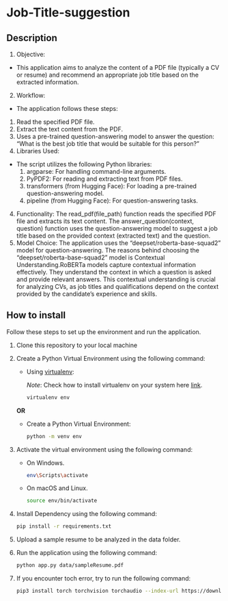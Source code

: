 # Job-Title-suggestion

## Description
1. Objective:
- This application aims to analyze the content of a PDF file (typically a CV or resume) and recommend an appropriate job title based on the extracted information.
2. Workflow:
- The application follows these steps:
 1. Read the specified PDF file.
 2. Extract the text content from the PDF.
 3. Uses a pre-trained question-answering model to answer the question: “What is the best job title that would be suitable for this person?”
3. Libraries Used:
- The script utilizes the following Python libraries:
   1. argparse: For handling command-line arguments.
   2. PyPDF2: For reading and extracting text from PDF files.
   3. transformers (from Hugging Face): For loading a pre-trained question-answering model.
   4. pipeline (from Hugging Face): For question-answering tasks.
4. Functionality:
The read_pdf(file_path) function reads the specified PDF file and extracts its text content.
The answer_question(context, question) function uses the question-answering model to suggest a job title based on the provided context (extracted text) and the question.
6. Model Choice:
The application uses the “deepset/roberta-base-squad2” model for question-answering. The reasons behind choosing the “deepset/roberta-base-squad2” model is Contextual Understanding.RoBERTa models capture contextual information effectively. They understand the context in which a question is asked and provide relevant answers. This contextual understanding is crucial for analyzing CVs, as job titles and qualifications depend on the context provided by the candidate’s experience and skills.

## How to install 
</div>
Follow these steps to set up the environment and run the application.

1. Clone this repository to your local machine
2. Create a Python Virtual Environment using the following command:
   - Using [virtualenv](https://learnpython.com/blog/how-to-use-virtualenv-python/):

     _Note_: Check how to install virtualenv on your system here [link](https://learnpython.com/blog/how-to-use-virtualenv-python/).

     ```bash
     virtualenv env
     ```

   **OR**

   - Create a Python Virtual Environment:

     ```bash
     python -m venv env
     ```
3. Activate the virtual environment using the following command:
   - On Windows.

     ```bash
     env\Scripts\activate
     ```

   - On macOS and Linux.

     ```bash
     source env/bin/activate
     ```
4. Install Dependency using the following command:
     ```bash
     pip install -r requirements.txt
     ```
5. Upload a sample resume to be analyzed in the data folder.
   
7. Run the application using the following command:
     ```bash
     python app.py data/sampleResume.pdf
     ```
8. If you encounter toch error, try to run the following command:
     ```bash
     pip3 install torch torchvision torchaudio --index-url https://download.pytorch.org/whl/cu118
     ```
